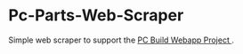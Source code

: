 <h1> Pc-Parts-Web-Scraper </h1>

Simple web scraper to support the <a href="https://github.com/marcusloy77/PC-Builder">PC Build Webapp Project </a>.
